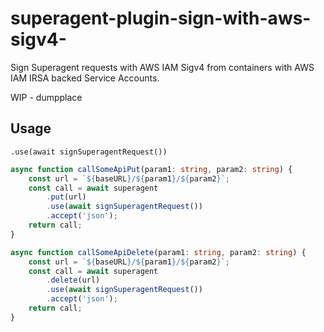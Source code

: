 # superagent-plugin-sign-with-aws-sigv4-
Sign Superagent requests with AWS IAM Sigv4 from containers with AWS IAM IRSA backed Service Accounts.

WIP - dumpplace


## Usage 

`.use(await signSuperagentRequest())`


```ts
async function callSomeApiPut(param1: string, param2: string) {
    const url = `${baseURL}/${param1}/${param2}`;
    const call = await superagent
        .put(url)
        .use(await signSuperagentRequest())
        .accept('json');
    return call;
}

async function callSomeApiDelete(param1: string, param2: string) {
    const url = `${baseURL}/${param1}/${param2}`;
    const call = await superagent
        .delete(url)
        .use(await signSuperagentRequest())
        .accept('json');
    return call;
}
```